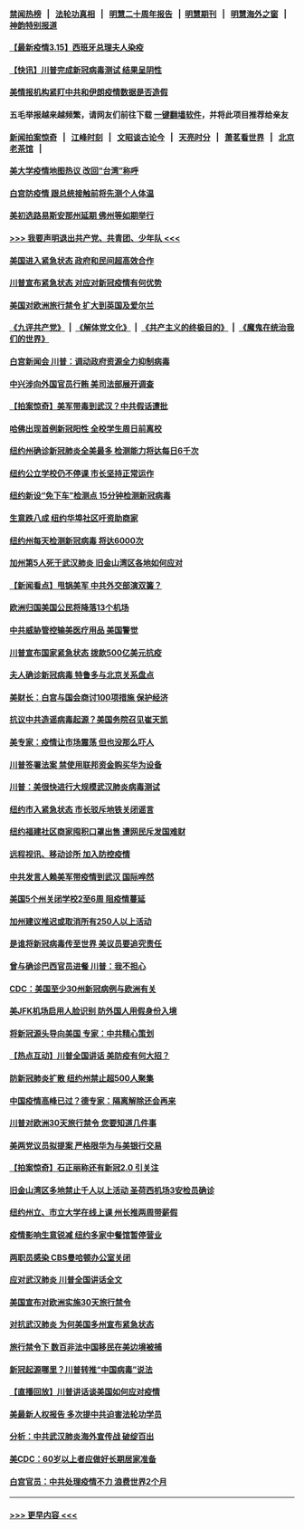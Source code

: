 #### [禁闻热榜](热点新闻.md?=0)  &nbsp;&nbsp;|&nbsp;&nbsp; [法轮功真相](https://github.com/gfw-breaker/truth/blob/master/README.md?=0) &nbsp;&nbsp;|&nbsp;&nbsp; [明慧二十周年报告](https://github.com/gfw-breaker/mh-reports/blob/master/README.md?=0) &nbsp;&nbsp;|&nbsp;&nbsp;[明慧期刊](https://github.com/gfw-breaker/mh-qikan) &nbsp;&nbsp;|&nbsp;&nbsp; [明慧海外之窗](https://github.com/gfw-breaker/mh-news/blob/master/README.md?=0) &nbsp;&nbsp;|&nbsp;&nbsp; [神韵特别报道](https://github.com/gfw-breaker/mh-news/blob/master/shenyun.md?=0)
#### [【最新疫情3.15】西班牙总理夫人染疫](../pages/nsc412/n11940988.md?t=03150931) 
#### [【快讯】川普完成新冠病毒测试 结果呈阴性](../pages/nsc412/n11941045.md?t=03150931) 
#### [美情报机构紧盯中共和伊朗疫情数据是否造假](../pages/nsc412/n11940875.md?t=03150931) 
#### 五毛举报越来越频繁，请网友们前往下载 [一键翻墙软件](https://github.com/gfw-breaker/ssr-accounts)，并将此项目推荐给亲友
#### [新闻拍案惊奇](https://github.com/gfw-breaker/banned-news/blob/master/pages/link4.md) &nbsp;&nbsp;|&nbsp;&nbsp; [江峰时刻](https://github.com/gfw-breaker/banned-news/blob/master/pages/link4.md) &nbsp;&nbsp;|&nbsp;&nbsp; [文昭谈古论今](https://github.com/gfw-breaker/banned-news/blob/master/pages/link4.md) &nbsp;&nbsp;|&nbsp;&nbsp; [天亮时分](https://github.com/gfw-breaker/banned-news/blob/master/pages/link4.md) &nbsp;&nbsp;|&nbsp;&nbsp; [萧茗看世界](https://github.com/gfw-breaker/banned-news/blob/master/pages/link4.md) &nbsp;&nbsp;|&nbsp;&nbsp; [北京老茶馆](https://github.com/gfw-breaker/banned-news/blob/master/pages/link4.md) &nbsp;&nbsp;|&nbsp;&nbsp; 
#### [美大学疫情地图热议 改回“台湾”称呼](../pages/nsc412/n11940365.md?t=03150931) 
#### [白宫防疫情 跟总统接触前将先测个人体温](../pages/nsc412/n11940841.md?t=03150931) 
#### [美初选路易斯安那州延期 佛州等如期举行](../pages/nsc412/n11940614.md?t=03150931) 
#### [>>> 我要声明退出共产党、共青团、少年队 <<<](https://github.com/begood0513/goodnews/blob/master/quit/letter.md) 
#### [美国进入紧急状态 政府和民间超高效合作](../pages/nsc412/n11940720.md?t=03150931) 
#### [川普宣布紧急状态 对应对新冠疫情有何优势](../pages/nsc412/n11940632.md?t=03150931) 
#### [美国对欧洲旅行禁令 扩大到英国及爱尔兰](../pages/nsc412/n11940647.md?t=03150931) 
#### [《九评共产党》](https://github.com/begood0513/9ping.md/blob/master/README.md) &nbsp;|&nbsp; [《解体党文化》](../../../../jtdwh.md/blob/master/README.md)  &nbsp;|&nbsp; [《共产主义的终极目的》](../../../../gczydzjmd.md/blob/master/README.md) &nbsp;|&nbsp; [《魔鬼在统治我们的世界》](../../../../mgztzwmdsj.md/blob/master/README.md) 
#### [白宫新闻会 川普：调动政府资源全力抑制病毒](../pages/nsc412/n11940558.md?t=03150931) 
#### [中兴涉向外国官员行贿 美司法部展开调查](../pages/nsc412/n11940378.md?t=03150931) 
#### [【拍案惊奇】美军带毒到武汉？中共假话遭批](../pages/nsc412/n11939240.md?t=03150931) 
#### [哈佛出现首例新冠阳性  全校学生周日前离校](../pages/nsc412/n11939759.md?t=03150931) 
#### [纽约州确诊新冠肺炎全美最多  检测能力将达每日6千次](../pages/nsc412/n11939581.md?t=03150931) 
#### [纽约公立学校仍不停课 市长坚持正常运作](../pages/nsc412/n11939557.md?t=03150931) 
#### [纽约新设“免下车”检测点  15分钟检测新冠病毒](../pages/nsc412/n11939513.md?t=03150931) 
#### [生意跌八成  纽约华埠社区吁资助商家](../pages/nsc412/n11939562.md?t=03150931) 
#### [纽约州每天检测新冠病毒  将达6000次](../pages/nsc412/n11939510.md?t=03150931) 
#### [加州第5人死于武汉肺炎 旧金山湾区各地如何应对](../pages/nsc412/n11939263.md?t=03150931) 
#### [【新闻看点】甩锅美军 中共外交部演双簧？](../pages/nsc412/n11938828.md?t=03150931) 
#### [欧洲归国美国公民将降落13个机场](../pages/nsc412/n11939026.md?t=03150931) 
#### [中共威胁管控输美医疗用品 美国警觉](../pages/nsc412/n11938602.md?t=03150931) 
#### [川普宣布国家紧急状态 拨款500亿美元抗疫](../pages/nsc412/n11939032.md?t=03150931) 
#### [夫人确诊新冠病毒 特鲁多与北京关系盘点](../pages/nsc412/n11938748.md?t=03150931) 
#### [美财长：白宫与国会商讨100项措施 保护经济](../pages/nsc412/n11938829.md?t=03150931) 
#### [抗议中共造谣病毒起源？美国务院召见崔天凯](../pages/nsc412/n11938747.md?t=03150931) 
#### [美专家：疫情让市场震荡 但也没那么吓人](../pages/nsc412/n11938573.md?t=03150931) 
#### [川普签署法案 禁使用联邦资金购买华为设备](../pages/nsc412/n11938279.md?t=03150931) 
#### [川普：美很快进行大规模武汉肺炎病毒测试](../pages/nsc412/n11938523.md?t=03150931) 
#### [纽约市入紧急状态  市长驳斥地铁关闭谣言](../pages/nsc412/n11937384.md?t=03150931) 
#### [纽约福建社区商家囤积口罩出售 遭网民斥发国难财](../pages/nsc412/n11937354.md?t=03150931) 
#### [远程视讯、移动诊所  加入防控疫情](../pages/nsc412/n11937370.md?t=03150931) 
#### [中共发言人赖美军带疫情到武汉 国际哗然](../pages/nsc412/n11936484.md?t=03150931) 
#### [美国5个州关闭学校2至6周 阻疫情蔓延](../pages/nsc412/n11937190.md?t=03150931) 
#### [加州建议推迟或取消所有250人以上活动](../pages/nsc412/n11937373.md?t=03150931) 
#### [是谁将新冠病毒传至世界 美议员要追究责任](../pages/nsc412/n11936827.md?t=03150931) 
#### [曾与确诊巴西官员进餐 川普：我不担心](../pages/nsc412/n11936958.md?t=03150931) 
#### [CDC：美国至少30州新冠病例与欧洲有关](../pages/nsc412/n11936623.md?t=03150931) 
#### [美JFK机场启用人脸识别 防外国人用假身份入境](../pages/nsc412/n11936511.md?t=03150931) 
#### [将新冠源头导向美国 专家：中共精心策划](../pages/nsc412/n11936432.md?t=03150931) 
#### [【热点互动】川普全国讲话 美防疫有何大招？](../pages/nsc412/n11936288.md?t=03150931) 
#### [防新冠肺炎扩散 纽约州禁止超500人聚集](../pages/nsc412/n11936400.md?t=03150931) 
#### [中国疫情高峰已过？德专家：隔离解除还会再来](../pages/nsc412/n11935994.md?t=03150931) 
#### [川普对欧洲30天旅行禁令 您要知道几件事](../pages/nsc412/n11935870.md?t=03150931) 
#### [美两党议员拟提案 严格限华为与美银行交易](../pages/nsc412/n11935733.md?t=03150931) 
#### [【拍案惊奇】石正丽称还有新冠2.0 引关注](../pages/nsc412/n11934119.md?t=03150931) 
#### [旧金山湾区多地禁止千人以上活动  圣荷西机场3安检员确诊](../pages/nsc412/n11934646.md?t=03150931) 
#### [纽约州立、市立大学在线上课 州长推两周带薪假](../pages/nsc412/n11934353.md?t=03150931) 
#### [疫情影响生意锐减  纽约多家中餐馆暂停营业](../pages/nsc412/n11934327.md?t=03150931) 
#### [两职员感染  CBS曼哈顿办公室关闭](../pages/nsc412/n11934324.md?t=03150931) 
#### [应对武汉肺炎 川普全国讲话全文](../pages/nsc412/n11934150.md?t=03150931) 
#### [美国宣布对欧洲实施30天旅行禁令](../pages/nsc412/n11933815.md?t=03150931) 
#### [对抗武汉肺炎 为何美国多州宣布紧急状态](../pages/nsc412/n11933167.md?t=03150931) 
#### [旅行禁令下 数百非法中国移民在美边境被捕](../pages/nsc412/n11933581.md?t=03150931) 
#### [新冠起源哪里？川普转推“中国病毒”说法](../pages/nsc412/n11933596.md?t=03150931) 
#### [【直播回放】川普讲话谈美国如何应对疫情](../pages/nsc412/n11933533.md?t=03150931) 
#### [美最新人权报告 多次提中共迫害法轮功学员](../pages/nsc412/n11933487.md?t=03150931) 
#### [分析：中共武汉肺炎海外宣传战 破绽百出](../pages/nsc412/n11933338.md?t=03150931) 
#### [美CDC：60岁以上者应做好长期居家准备](../pages/nsc412/n11933128.md?t=03150931) 
#### [白宫官员：中共处理疫情不力 浪费世界2个月](../pages/nsc412/n11932744.md?t=03150931) 

----
#### [ >>> 更早内容 <<< ](../indexes/nsc412-earlier.md)
